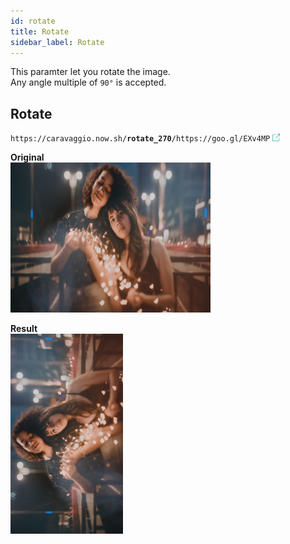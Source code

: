 ```yaml
---
id: rotate
title: Rotate
sidebar_label: Rotate
---
```


This paramter let you rotate the image.    
Any angle multiple of `90°` is accepted.

## Rotate

<code>https&#8203;:&#8203;//caravaggio.now.sh/<strong>rotate_270</strong>/https&#8203;:&#8203;//goo.gl/EXv4MP</code>&nbsp;<a href="https://caravaggio.now.sh/rotate_270/https://goo.gl/Pe7YrK" alt="go" target="_blank"><img style="display:inline" src="assets/external.png" width="12" /></a>


**Original**     
<img width="320" height="240" src="assets/example/girls.jpeg" />

**Result**     
<img width="180" height="320" src="assets/example/rotate.jpeg" />